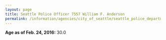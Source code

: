 ```yaml
---
layout: page
title: Seattle Police Officer 7557 William F. Anderson
permalink: /information/agencies/city_of_seattle/seattle_police_department/copbook/7557/
---
```


**Age as of Feb. 24, 2016:** 30.0
